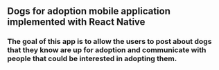 ## Dogs for adoption mobile application implemented with React Native
### The goal of this app is to allow the users to post about dogs that they know are up for adoption and communicate with people that could be interested in adopting them.
